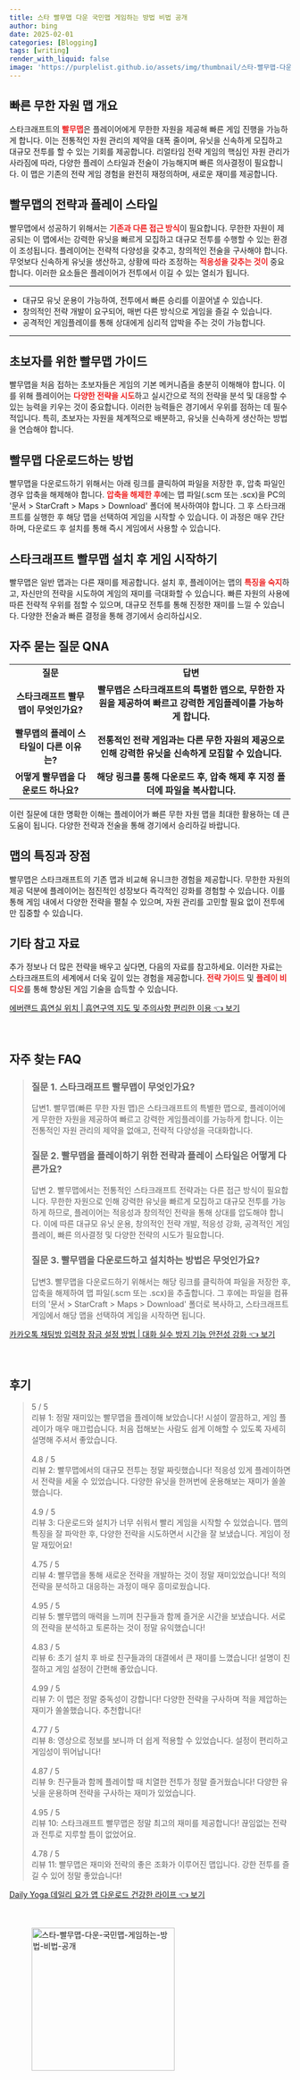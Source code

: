 ```yaml
---
title: 스타 빨무맵 다운 국민맵 게임하는 방법 비법 공개
author: bing
date: 2025-02-01
categories: [Blogging]
tags: [writing]
render_with_liquid: false
image: 'https://purplelist.github.io/assets/img/thumbnail/스타-빨무맵-다운-국민맵-게임하는-방법-비법-공개.webp'
---
```



<h2 id='빠른 무한 자원 맵 개요'>빠른 무한 자원 맵 개요</h2>

<p>스타크래프트의 <b><span style="color: #ee2323;">빨무맵</span></b>은 플레이어에게 무한한 자원을 제공해 빠른 게임 진행을 가능하게 합니다. 이는 전통적인 자원 관리의 제약을 대폭 줄이며, 유닛을 신속하게 모집하고 대규모 전투를 할 수 있는 기회를 제공합니다. 리얼타임 전략 게임의 핵심인 자원 관리가 사라짐에 따라, 다양한 플레이 스타일과 전술이 가능해지며 빠른 의사결정이 필요합니다. 이 맵은 기존의 전략 게임 경험을 완전히 재정의하며, 새로운 재미를 제공합니다.</p>

<h2 id='빨무맵의 전략과 플레이 스타일'>빨무맵의 전략과 플레이 스타일</h2>

<p>빨무맵에서 성공하기 위해서는 <b><span style="color: #ee2323;">기존과 다른 접근 방식</span></b>이 필요합니다. 무한한 자원이 제공되는 이 맵에서는 강력한 유닛을 빠르게 모집하고 대규모 전투를 수행할 수 있는 환경이 조성됩니다. 플레이어는 전략적 다양성을 갖추고, 창의적인 전술을 구사해야 합니다. 무엇보다 신속하게 유닛을 생산하고, 상황에 따라 조정하는 <b><span style="color: #ee2323;">적응성을 갖추는 것이</span></b> 중요합니다. 이러한 요소들은 플레이어가 전투에서 이길 수 있는 열쇠가 됩니다.</p>

<hr />

<ul>
    <li>대규모 유닛 운용이 가능하여, 전투에서 빠른 승리를 이끌어낼 수 있습니다.</li>
    <li>창의적인 전략 개발이 요구되어, 매번 다른 방식으로 게임을 즐길 수 있습니다.</li>
    <li>공격적인 게임플레이를 통해 상대에게 심리적 압박을 주는 것이 가능합니다.</li>
</ul>

<hr />

<h2 id='초보자를 위한 빨무맵 가이드'>초보자를 위한 빨무맵 가이드</h2>

<p>빨무맵을 처음 접하는 초보자들은 게임의 기본 메커니즘을 충분히 이해해야 합니다. 이를 위해 플레이어는 <b><span style="color: #ee2323;">다양한 전략을 시도</span></b>하고 실시간으로 적의 전략을 분석 및 대응할 수 있는 능력을 키우는 것이 중요합니다. 이러한 능력들은 경기에서 우위를 점하는 데 필수적입니다. 특히, 초보자는 자원을 체계적으로 배분하고, 유닛을 신속하게 생산하는 방법을 연습해야 합니다.</p>

<h2 id='빨무맵 다운로드하는 방법'>빨무맵 다운로드하는 방법</h2>

<p>빨무맵을 다운로드하기 위해서는 아래 링크를 클릭하여 파일을 저장한 후, 압축 파일인 경우 압축을 해제해야 합니다. <b><span style="color: #ee2323;">압축을 해제한 후</span></b>에는 맵 파일(.scm 또는 .scx)을 PC의 '문서 > StarCraft > Maps > Download' 폴더에 복사하여야 합니다. 그 후 스타크래프트를 실행한 후 해당 맵을 선택하여 게임을 시작할 수 있습니다. 이 과정은 매우 간단하며, 다운로드 후 설치를 통해 즉시 게임에서 사용할 수 있습니다.</p>

<h2 id='스타크래프트 빨무맵 설치 후 게임 시작하기'>스타크래프트 빨무맵 설치 후 게임 시작하기</h2>

<p>빨무맵은 일반 맵과는 다른 재미를 제공합니다. 설치 후, 플레이어는 맵의 <b><span style="color: #ee2323;">특징을 숙지</span></b>하고, 자신만의 전략을 시도하여 게임의 재미를 극대화할 수 있습니다. 빠른 자원의 사용에 따른 전략적 우위를 점할 수 있으며, 대규모 전투를 통해 진정한 재미를 느낄 수 있습니다. 다양한 전술과 빠른 결정을 통해 경기에서 승리하십시오.</p>

<h2 id='자주 묻는 질문 QNA'>자주 묻는 질문 QNA</h2>

<table>
    <tr>
        <td style="text-align: center; height: 17px;"><b>질문</b></td>
        <td style="text-align: center; height: 17px;"><b>답변</b></td>
    </tr>
    <tr>
        <td style="text-align: center; height: 17px;"><b>스타크래프트 빨무맵이 무엇인가요?</b></td>
        <td style="text-align: center; height: 17px;"><b>빨무맵은 스타크래프트의 특별한 맵으로, 무한한 자원을 제공하여 빠르고 강력한 게임플레이를 가능하게 합니다.</b></td>
    </tr>
    <tr>
        <td style="text-align: center; height: 17px;"><b>빨무맵의 플레이 스타일이 다른 이유는?</b></td>
        <td style="text-align: center; height: 17px;"><b>전통적인 전략 게임과는 다른 무한 자원의 제공으로 인해 강력한 유닛을 신속하게 모집할 수 있습니다.</b></td>
    </tr>
    <tr>
        <td style="text-align: center; height: 17px;"><b>어떻게 빨무맵을 다운로드 하나요?</b></td>
        <td style="text-align: center; height: 17px;"><b>해당 링크를 통해 다운로드 후, 압축 해제 후 지정 폴더에 파일을 복사합니다.</b></td>
    </tr>
</table>

<p>이런 질문에 대한 명확한 이해는 플레이어가 빠른 무한 자원 맵을 최대한 활용하는 데 큰 도움이 됩니다. 다양한 전략과 전술을 통해 경기에서 승리하길 바랍니다.</p>

<h2 id='맵의 특징과 장점'>맵의 특징과 장점</h2>

<p>빨무맵은 스타크래프트의 기존 맵과 비교해 유니크한 경험을 제공합니다. 무한한 자원의 제공 덕분에 플레이어는 점진적인 성장보다 즉각적인 강화를 경험할 수 있습니다. 이를 통해 게임 내에서 다양한 전략을 펼칠 수 있으며, 자원 관리를 고민할 필요 없이 전투에만 집중할 수 있습니다.</p>

<h2 id='기타 참고 자료'>기타 참고 자료</h2>

<p>추가 정보나 더 많은 전략을 배우고 싶다면, 다음의 자료를 참고하세요. 이러한 자료는 스타크래프트의 세계에서 더욱 깊이 있는 경험을 제공합니다. <b><span style="color: #ee2323;">전략 가이드</span></b> 및 <b><span style="color: #ee2323;">플레이 비디오</span></b>를 통해 향상된 게임 기술을 습득할 수 있습니다.</p>


<p><a class="click-button" title="에버랜드 흡연실 위치 | 흡연구역 지도 및 주의사항 편리한 이용" href="https://purplelist.github.io/posts/%EC%97%90%EB%B2%84%EB%9E%9C%EB%93%9C-%ED%9D%A1%EC%97%B0%EC%8B%A4-%EC%9C%84%EC%B9%98-%ED%9D%A1%EC%97%B0%EA%B5%AC%EC%97%AD-%EC%A7%80%EB%8F%84-%EB%B0%8F-%EC%A3%BC%EC%9D%98%EC%82%AC%ED%95%AD-%ED%8E%B8%EB%A6%AC%ED%95%9C-%EC%9D%B4%EC%9A%A9/" rel="dofollow">에버랜드 흡연실 위치 | 흡연구역 지도 및 주의사항 편리한 이용 👈 보기</a></p><br>
<h2 id='자주_찾는_FAQ'>자주 찾는 FAQ</h2>
<div itemscope="" itemtype="https://schema.org/FAQPage"> 
<blockquote> 
<div itemscope="" itemprop="mainEntity" itemtype="https://schema.org/Question"> 
<h3 itemprop="name">질문 1. 스타크래프트 빨무맵이 무엇인가요?</h3> 
<div itemscope="" itemprop="acceptedAnswer" itemtype="https://schema.org/Answer"> 
<span itemprop="text"> 
<p>답변1. 빨무맵(빠른 무한 자원 맵)은 스타크래프트의 특별한 맵으로, 플레이어에게 무한한 자원을 제공하여 빠르고 강력한 게임플레이를 가능하게 합니다. 이는 전통적인 자원 관리의 제약을 없애고, 전략적 다양성을 극대화합니다.</p> 
</span> 
</div> 
</div> 

<div itemscope="" itemprop="mainEntity" itemtype="https://schema.org/Question"> 
<h3 itemprop="name">질문 2. 빨무맵을 플레이하기 위한 전략과 플레이 스타일은 어떻게 다른가요?</h3> 
<div itemscope="" itemprop="acceptedAnswer" itemtype="https://schema.org/Answer"> 
<span itemprop="text"> 
<p>답변 2. 빨무맵에서는 전통적인 스타크래프트 전략과는 다른 접근 방식이 필요합니다. 무한한 자원으로 인해 강력한 유닛을 빠르게 모집하고 대규모 전투를 가능하게 하므로, 플레이어는 적응성과 창의적인 전략을 통해 상대를 압도해야 합니다. 이에 따른 대규모 유닛 운용, 창의적인 전략 개발, 적응성 강화, 공격적인 게임플레이, 빠른 의사결정 및 다양한 전략의 시도가 필요합니다.</p> 
</span> 
</div> 
</div> 

<div itemscope="" itemprop="mainEntity" itemtype="https://schema.org/Question"> 
<h3 itemprop="name">질문 3. 빨무맵을 다운로드하고 설치하는 방법은 무엇인가요?</h3> 
<div itemscope="" itemprop="acceptedAnswer" itemtype="https://schema.org/Answer"> 
<span itemprop="text"> 
<p>답변3. 빨무맵을 다운로드하기 위해서는 해당 링크를 클릭하여 파일을 저장한 후, 압축을 해제하여 맵 파일(.scm 또는 .scx)을 추출합니다. 그 후에는 파일을 컴퓨터의 '문서 > StarCraft > Maps > Download' 폴더로 복사하고, 스타크래프트 게임에서 해당 맵을 선택하여 게임을 시작하면 됩니다.</p> 
</span> 
</div> 
</div> 
</blockquote> 
</div>
<p><a class="click-button" title="카카오톡 채팅방 입력창 잠금 설정 방법 | 대화 실수 방지 기능 안전성 강화" href="https://purplelist.github.io/posts/%EC%B9%B4%EC%B9%B4%EC%98%A4%ED%86%A1-%EC%B1%84%ED%8C%85%EB%B0%A9-%EC%9E%85%EB%A0%A5%EC%B0%BD-%EC%9E%A0%EA%B8%88-%EC%84%A4%EC%A0%95-%EB%B0%A9%EB%B2%95-%EB%8C%80%ED%99%94-%EC%8B%A4%EC%88%98-%EB%B0%A9%EC%A7%80-%EA%B8%B0%EB%8A%A5-%EC%95%88%EC%A0%84%EC%84%B1-%EA%B0%95%ED%99%94/" rel="dofollow">카카오톡 채팅방 입력창 잠금 설정 방법 | 대화 실수 방지 기능 안전성 강화 👈 보기</a></p><br>
<h2 id='후기'>후기</h2>
<div itemscope itemtype="https://schema.org/Product">
  <blockquote>
  <div itemprop="review" itemscope itemtype="https://schema.org/Review">
      <div itemprop="reviewRating" itemscope itemtype="https://schema.org/Rating"> <span itemprop="ratingValue">5</span> / <span itemprop="bestRating">5</span> </div>
      <span itemprop="reviewBody">리뷰 1: 정말 재미있는 빨무맵을 플레이해 보았습니다! 시설이 깔끔하고, 게임 플레이가 매우 매끄럽습니다. 처음 접해보는 사람도 쉽게 이해할 수 있도록 자세히 설명해 주셔서 좋았습니다.</span>
  </div>
  <br>
  <div itemprop="review" itemscope itemtype="https://schema.org/Review">
      <div itemprop="reviewRating" itemscope itemtype="https://schema.org/Rating"> <span itemprop="ratingValue">4.8</span> / <span itemprop="bestRating">5</span> </div>
      <span itemprop="reviewBody">리뷰 2: 빨무맵에서의 대규모 전투는 정말 짜릿했습니다! 적응성 있게 플레이하면서 전략을 세울 수 있었습니다. 다양한 유닛을 한꺼번에 운용해보는 재미가 쏠쏠했습니다.</span>
  </div>
  <br>
  <div itemprop="review" itemscope itemtype="https://schema.org/Review">
      <div itemprop="reviewRating" itemscope itemtype="https://schema.org/Rating"> <span itemprop="ratingValue">4.9</span> / <span itemprop="bestRating">5</span> </div>
      <span itemprop="reviewBody">리뷰 3: 다운로드와 설치가 너무 쉬워서 빨리 게임을 시작할 수 있었습니다. 맵의 특징을 잘 파악한 후, 다양한 전략을 시도하면서 시간을 잘 보냈습니다. 게임이 정말 재밌어요!</span>
  </div>
  <br>
  <div itemprop="review" itemscope itemtype="https://schema.org/Review">
      <div itemprop="reviewRating" itemscope itemtype="https://schema.org/Rating"> <span itemprop="ratingValue">4.75</span> / <span itemprop="bestRating">5</span> </div>
      <span itemprop="reviewBody">리뷰 4: 빨무맵을 통해 새로운 전략을 개발하는 것이 정말 재미있었습니다! 적의 전략을 분석하고 대응하는 과정이 매우 흥미로웠습니다.</span>
  </div>
  <br>
  <div itemprop="review" itemscope itemtype="https://schema.org/Review">
      <div itemprop="reviewRating" itemscope itemtype="https://schema.org/Rating"> <span itemprop="ratingValue">4.95</span> / <span itemprop="bestRating">5</span> </div>
      <span itemprop="reviewBody">리뷰 5: 빨무맵의 매력을 느끼며 친구들과 함께 즐거운 시간을 보냈습니다. 서로의 전략을 분석하고 토론하는 것이 정말 유익했습니다!</span>
  </div>
  <br>
  <div itemprop="review" itemscope itemtype="https://schema.org/Review">
      <div itemprop="reviewRating" itemscope itemtype="https://schema.org/Rating"> <span itemprop="ratingValue">4.83</span> / <span itemprop="bestRating">5</span> </div>
      <span itemprop="reviewBody">리뷰 6: 초기 설치 후 바로 친구들과의 대결에서 큰 재미를 느꼈습니다! 설명이 친절하고 게임 설정이 간편해 좋았습니다.</span>
  </div>
  <br>
  <div itemprop="review" itemscope itemtype="https://schema.org/Review">
      <div itemprop="reviewRating" itemscope itemtype="https://schema.org/Rating"> <span itemprop="ratingValue">4.99</span> / <span itemprop="bestRating">5</span> </div>
      <span itemprop="reviewBody">리뷰 7: 이 맵은 정말 중독성이 강합니다! 다양한 전략을 구사하며 적을 제압하는 재미가 쏠쏠했습니다. 추천합니다!</span>
  </div>
  <br>
  <div itemprop="review" itemscope itemtype="https://schema.org/Review">
      <div itemprop="reviewRating" itemscope itemtype="https://schema.org/Rating"> <span itemprop="ratingValue">4.77</span> / <span itemprop="bestRating">5</span> </div>
      <span itemprop="reviewBody">리뷰 8: 영상으로 정보를 보니까 더 쉽게 적용할 수 있었습니다. 설정이 편리하고 게임성이 뛰어납니다!</span>
  </div>
  <br>
  <div itemprop="review" itemscope itemtype="https://schema.org/Review">
      <div itemprop="reviewRating" itemscope itemtype="https://schema.org/Rating"> <span itemprop="ratingValue">4.87</span> / <span itemprop="bestRating">5</span> </div>
      <span itemprop="reviewBody">리뷰 9: 친구들과 함께 플레이할 때 치열한 전투가 정말 즐거웠습니다! 다양한 유닛을 운용하며 전략을 구사하는 재미가 있었습니다.</span>
  </div>
  <br>
  <div itemprop="review" itemscope itemtype="https://schema.org/Review">
      <div itemprop="reviewRating" itemscope itemtype="https://schema.org/Rating"> <span itemprop="ratingValue">4.95</span> / <span itemprop="bestRating">5</span> </div>
      <span itemprop="reviewBody">리뷰 10: 스타크래프트 빨무맵은 정말 최고의 재미를 제공합니다! 끊임없는 전략과 전투로 지루할 틈이 없었어요.</span>
  </div>
  <br>
  <div itemprop="review" itemscope itemtype="https://schema.org/Review">
      <div itemprop="reviewRating" itemscope itemtype="https://schema.org/Rating"> <span itemprop="ratingValue">4.78</span> / <span itemprop="bestRating">5</span> </div>
      <span itemprop="reviewBody">리뷰 11: 빨무맵은 재미와 전략의 좋은 조화가 이루어진 맵입니다. 강한 전투를 즐길 수 있어 정말 좋았습니다!</span>
  </div>
  </blockquote>
</div>
<p><a class="click-button" title="Daily Yoga 데일리 요가 앱 다운로드 건강한 라이프" href="https://purplelist.github.io/posts/Daily-Yoga-%EB%8D%B0%EC%9D%BC%EB%A6%AC-%EC%9A%94%EA%B0%80-%EC%95%B1-%EB%8B%A4%EC%9A%B4%EB%A1%9C%EB%93%9C-%EA%B1%B4%EA%B0%95%ED%95%9C-%EB%9D%BC%EC%9D%B4%ED%94%84/" rel="dofollow">Daily Yoga 데일리 요가 앱 다운로드 건강한 라이프 👈 보기</a></p><br>
<figure class="image"><img src="https://purplelist.github.io/assets/img/thumbnail/스타-빨무맵-다운-국민맵-게임하는-방법-비법-공개.webp" alt="스타-빨무맵-다운-국민맵-게임하는-방법-비법-공개" width="256" height="256"></figure>